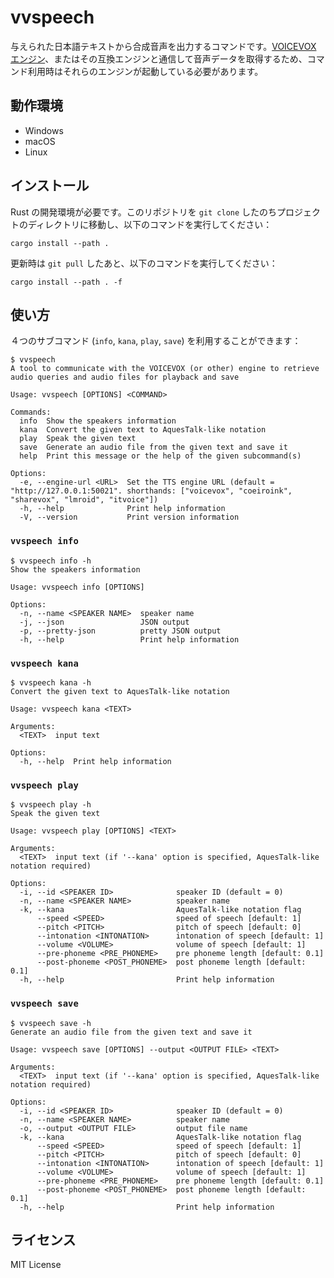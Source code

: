 # vvspeech

与えられた日本語テキストから合成音声を出力するコマンドです。[VOICEVOX エンジン](https://github.com/VOICEVOX/voicevox_engine)、またはその互換エンジンと通信して音声データを取得するため、コマンド利用時はそれらのエンジンが起動している必要があります。



## 動作環境

- Windows
- macOS
- Linux



## インストール

Rust の開発環境が必要です。このリポジトリを `git clone` したのちプロジェクトのディレクトリに移動し、以下のコマンドを実行してください：

```
cargo install --path .
```

更新時は `git pull` したあと、以下のコマンドを実行してください：

```
cargo install --path . -f
```



## 使い方

４つのサブコマンド (`info`, `kana`, `play`, `save`) を利用することができます：

```
$ vvspeech
A tool to communicate with the VOICEVOX (or other) engine to retrieve audio queries and audio files for playback and save

Usage: vvspeech [OPTIONS] <COMMAND>

Commands:
  info  Show the speakers information
  kana  Convert the given text to AquesTalk-like notation
  play  Speak the given text
  save  Generate an audio file from the given text and save it
  help  Print this message or the help of the given subcommand(s)

Options:
  -e, --engine-url <URL>  Set the TTS engine URL (default = "http://127.0.0.1:50021". shorthands: ["voicevox", "coeiroink", "sharevox", "lmroid", "itvoice"])
  -h, --help              Print help information
  -V, --version           Print version information
```

### `vvspeech info`

```
$ vvspeech info -h
Show the speakers information

Usage: vvspeech info [OPTIONS]

Options:
  -n, --name <SPEAKER NAME>  speaker name
  -j, --json                 JSON output
  -p, --pretty-json          pretty JSON output
  -h, --help                 Print help information
```

### `vvspeech kana`

```
$ vvspeech kana -h
Convert the given text to AquesTalk-like notation

Usage: vvspeech kana <TEXT>

Arguments:
  <TEXT>  input text

Options:
  -h, --help  Print help information
```

### `vvspeech play`

```
$ vvspeech play -h
Speak the given text

Usage: vvspeech play [OPTIONS] <TEXT>

Arguments:
  <TEXT>  input text (if '--kana' option is specified, AquesTalk-like notation required)

Options:
  -i, --id <SPEAKER ID>              speaker ID (default = 0)
  -n, --name <SPEAKER NAME>          speaker name
  -k, --kana                         AquesTalk-like notation flag
      --speed <SPEED>                speed of speech [default: 1]
      --pitch <PITCH>                pitch of speech [default: 0]
      --intonation <INTONATION>      intonation of speech [default: 1]
      --volume <VOLUME>              volume of speech [default: 1]
      --pre-phoneme <PRE_PHONEME>    pre phoneme length [default: 0.1]
      --post-phoneme <POST_PHONEME>  post phoneme length [default: 0.1]
  -h, --help                         Print help information
```

### `vvspeech save`

```
$ vvspeech save -h
Generate an audio file from the given text and save it

Usage: vvspeech save [OPTIONS] --output <OUTPUT FILE> <TEXT>

Arguments:
  <TEXT>  input text (if '--kana' option is specified, AquesTalk-like notation required)

Options:
  -i, --id <SPEAKER ID>              speaker ID (default = 0)
  -n, --name <SPEAKER NAME>          speaker name
  -o, --output <OUTPUT FILE>         output file name
  -k, --kana                         AquesTalk-like notation flag
      --speed <SPEED>                speed of speech [default: 1]
      --pitch <PITCH>                pitch of speech [default: 0]
      --intonation <INTONATION>      intonation of speech [default: 1]
      --volume <VOLUME>              volume of speech [default: 1]
      --pre-phoneme <PRE_PHONEME>    pre phoneme length [default: 0.1]
      --post-phoneme <POST_PHONEME>  post phoneme length [default: 0.1]
  -h, --help                         Print help information
```



## ライセンス

MIT License
